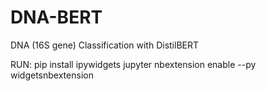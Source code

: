 # DNA-BERT
DNA (16S gene) Classification with DistilBERT

RUN:
pip install ipywidgets
jupyter nbextension enable --py widgetsnbextension